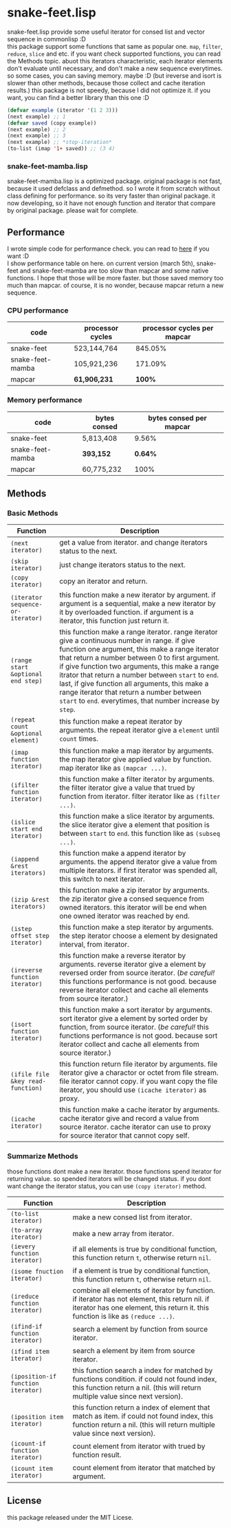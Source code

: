 # snake-feet.lisp
snake-feet.lisp provide some useful iterator for consed list and vector sequence in commonlisp :D  
this package support some functions that same as popular one. `map`, `filter`, `reduce`, `slice` and etc.
if you want check supported functions, you can read the Methods topic.
abuot this iterators characteristic, each iterator elements don't evaluate until necessary, and don't make a new sequence everytimes. so some cases, you can saving memory. maybe :D 
(but ireverse and isort is slower than other methods, because those collect and cache iteration results.)
this package is not speedy, because I did not optimize it. if you want, you can find a better library than this one :D

```commonlisp
(defvar example (iterator '(1 2 3)))
(next example) ;; 1 
(defvar saved (copy example))
(next example) ;; 2
(next example) ;; 3
(next example) ;; *stop-iteration*
(to-list (imap '1+ saved)) ;; (3 4)
```

### snake-feet-mamba.lisp 
snake-feet-mamba.lisp is a optimized package. original package is not fast, because it used defclass and defmethod. so I wrote it from scratch without class defining for performance. so its very faster than original package.
it now developing, so it have not enough function and iterator that compare by original package. please wait for complete.

## Performance
I wrote simple code for performance check. you can read to [here](benchmark.lisp) if you want :D  
I show performance table on here. on current version (march 5th), snake-feet and snake-feet-mamba are too slow than mapcar and some native functions. I hope that those will be more faster.
but those saved memory too much than mapcar. of course, it is no wonder, because mapcar return a new sequence.

### CPU performance 
| code | processor cycles | processor cycles per mapcar |
---- | ---- | ---- 
| snake-feet | 523,144,764 | 845.05% |
| snake-feet-mamba | 105,921,236 | 171.09% |
| mapcar | **61,906,231** | **100%** |

### Memory performance 
| code | bytes consed | bytes consed per mapcar |
---- | ---- | ---- 
| snake-feet | 5,813,408 | 9.56% |
| snake-feet-mamba | **393,152** | **0.64%** |
| mapcar | 60,775,232 | 100% |

## Methods
### Basic Methods
| Function | Description |
---- | ----
| `(next iterator)` | get a value from iterator. and change iterators status to the next. |
| `(skip iterator)` | just change iterators status to the next. |
| `(copy iterator)` | copy an iterator and return. |
| `(iterator sequence-or-iterator)` | this function make a new iterator by argument. if argument is a sequential, make a new iterator by it by overloaded function. if argument is a iterator, this function just return it. |
| `(range start &optional end step)` | this function make a range iterator. range iterator give a continuous number in range. if give function one argument, this make a range iterator that return a number between 0 to first argument. if give function two arguments, this make a range itrator that return a number between `start` to `end`. last, if give function all arguments, this make a range iterator that return a number between `start` to `end`. everytimes, that number increase  by `step`. |
| `(repeat count &optional element)` | this function make a repeat iterator by arguments. the repeat iterator give a `element` until `count` times. |
| `(imap function iterator)` | this function make a map iterator by arguments. the map iterator give applied value by function. map iterator like as `(mapcar ...)`. |
| `(ifilter function iterator)` | this function make a filter iterator by arguments. the filter iterator give a value that trued by function from iterator. filter iterator like as `(filter ...)`. |
| `(islice start end iterator)` | this function make a slice iterator by arguments. the slice iterator give a element that position is between `start` to `end`. this function like as `(subseq ...)`. |
| `(iappend &rest iterators)` | this function make a append iterator by arguments. the append iterator give a value from multiple iterators. if first iterator was spended all, this switch to next iterator. |
| `(izip &rest iterators)` | this function make a zip iterator by arguments. the zip iterator give a consed sequence from owned iterators. this iterator will be end when one owned iterator was reached by end. | 
| `(istep offset step iterator)` | this function make a step iterator by arguments. the step iterator choose a element by designated interval, from iterator. |
| `(ireverse function iterator)` | this function make a reverse iterator by arguments. reverse iterator give a element by reversed order from source iterator. (*be careful!* this functions performance is not good. because reverse iterator collect and cache all elements from source iterator.) |
| `(isort function iterator)` | this function make a sort iterator by arguments. sort iterator give a element by sorted order by function, from source iterator. (*be careful!* this functions performance is not good. because sort iterator collect and cache all elements from source iterator.) | 
| `(ifile file &key read-function)` | this function return file iterator by arguments. file iterator give a charactor or octet from file stream. file iterator cannot copy. if you want copy the file iterator, you should use `(icache iterator)` as proxy. |
| `(icache iterator)` | this function make a cache iterator by arguments. cache iterator give and record a value from source iterator. cache iterator can use to proxy for source iterator that cannot copy self. |

### Summarize Methods
those functions dont make a new iterator. those functions spend iterator for returning value. so spended iterators will be changed status. if you dont want change the iterator status, you can use `(copy iterator)` method.

| Function | Description | 
---- | ---- 
| `(to-list iterator)` | make a new consed list from iterator. |
| `(to-array iterator)` | make a new array from iterator. |
| `(ievery function iterator)` | if all elements is true by conditional function, this function return `t`, otherwise return `nil`. |
| `(isome fnuction iterator)` | if a element is true by conditional function, this function return `t`, otherwise return `nil`. |
| `(ireduce function iterator)` | combine all elements of iterator by function. if iterator has not element, this return nil. if iterator has one element, this return it. this function is like as `(reduce ...)`. | 
| `(ifind-if function iterator)` | search a element by function from source iterator. |
| `(ifind item iterator)` | search a element by item from source iterator. |
| `(iposition-if function iterator)` | this function search a  index for matched by functions condition. if could not found index, this function return a nil. (this will return multiple value since next version). |
| `(iposition item iterator)` | this function return a index of element that match as item. if could not found index, this function return a nil. (this will return multiple value since next version). |
| `(icount-if function iterator)` | count element from iterator with trued by function result. |
| `(icount item iterator)` | count element from iterator that matched by argument. | 

## License 
this package released under the MIT Licese.
